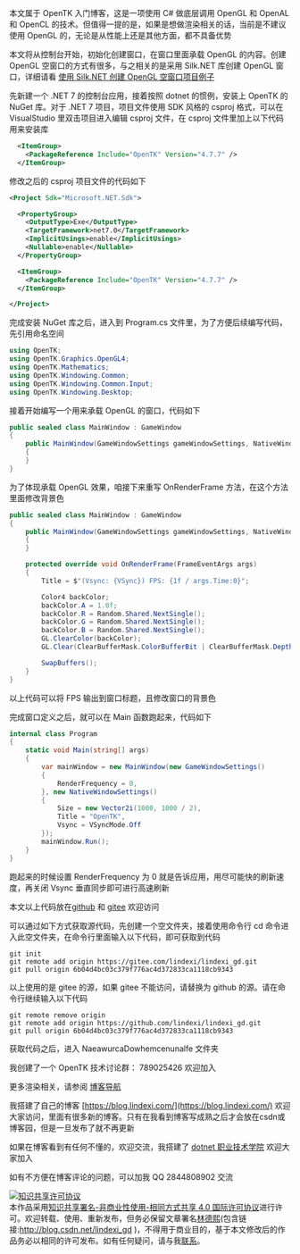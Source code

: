
本文属于 OpenTK 入门博客，这是一项使用 C# 做底层调用 OpenGL 和 OpenAL 和 OpenCL 的技术。但值得一提的是，如果是想做渲染相关的话，当前是不建议使用 OpenGL 的，无论是从性能上还是其他方面，都不具备优势

<!--more-->


<!-- CreateTime:2023/4/7 8:33:59 -->

<!-- 发布 -->
<!-- 博客 -->
<!-- 标签： 渲染 -->

本文将从控制台开始，初始化创建窗口，在窗口里面承载 OpenGL 的内容。创建 OpenGL 空窗口的方式有很多，与之相关的是采用 Silk.NET 库创建 OpenGL 窗口，详细请看 [使用 Silk.NET 创建 OpenGL 空窗口项目例子](https://blog.lindexi.com/post/%E4%BD%BF%E7%94%A8-Silk.NET-%E5%88%9B%E5%BB%BA-OpenGL-%E7%A9%BA%E7%AA%97%E5%8F%A3%E9%A1%B9%E7%9B%AE%E4%BE%8B%E5%AD%90.html )

先新建一个 .NET 7 的控制台应用，接着按照 dotnet 的惯例，安装上 OpenTK 的 NuGet 库。对于 .NET 7 项目，项目文件使用 SDK 风格的 csproj 格式，可以在 VisualStudio 里双击项目进入编辑 csproj 文件，在 csproj 文件里加上以下代码用来安装库

```xml
  <ItemGroup>
    <PackageReference Include="OpenTK" Version="4.7.7" />
  </ItemGroup>
```

修改之后的 csproj 项目文件的代码如下

```xml
<Project Sdk="Microsoft.NET.Sdk">

  <PropertyGroup>
    <OutputType>Exe</OutputType>
    <TargetFramework>net7.0</TargetFramework>
    <ImplicitUsings>enable</ImplicitUsings>
    <Nullable>enable</Nullable>
  </PropertyGroup>

  <ItemGroup>
    <PackageReference Include="OpenTK" Version="4.7.7" />
  </ItemGroup>

</Project>
```

完成安装 NuGet 库之后，进入到 Program.cs 文件里，为了方便后续编写代码，先引用命名空间

```csharp
using OpenTK;
using OpenTK.Graphics.OpenGL4;
using OpenTK.Mathematics;
using OpenTK.Windowing.Common;
using OpenTK.Windowing.Common.Input;
using OpenTK.Windowing.Desktop;
```

接着开始编写一个用来承载 OpenGL 的窗口，代码如下

```csharp
public sealed class MainWindow : GameWindow
{
    public MainWindow(GameWindowSettings gameWindowSettings, NativeWindowSettings nativeWindowSettings) : base(gameWindowSettings, nativeWindowSettings)
    {
    }
}
```

为了体现承载 OpenGL 效果，咱接下来重写 OnRenderFrame 方法，在这个方法里面修改背景色

```csharp
public sealed class MainWindow : GameWindow
{
    public MainWindow(GameWindowSettings gameWindowSettings, NativeWindowSettings nativeWindowSettings) : base(gameWindowSettings, nativeWindowSettings)
    {
    }

    protected override void OnRenderFrame(FrameEventArgs args)
    {
        Title = $"(Vsync: {VSync}) FPS: {1f / args.Time:0}";

        Color4 backColor;
        backColor.A = 1.0f;
        backColor.R = Random.Shared.NextSingle();
        backColor.G = Random.Shared.NextSingle();
        backColor.B = Random.Shared.NextSingle();
        GL.ClearColor(backColor);
        GL.Clear(ClearBufferMask.ColorBufferBit | ClearBufferMask.DepthBufferBit);

        SwapBuffers();
    }
}
```

以上代码可以将 FPS 输出到窗口标题，且修改窗口的背景色

完成窗口定义之后，就可以在 Main 函数跑起来，代码如下

```csharp
internal class Program
{
    static void Main(string[] args)
    {
        var mainWindow = new MainWindow(new GameWindowSettings()
        {
            RenderFrequency = 0,
        }, new NativeWindowSettings()
        {
            Size = new Vector2i(1000, 1000 / 2),
            Title = "OpenTK",
            Vsync = VSyncMode.Off
        });
        mainWindow.Run();
    }
}
```

跑起来的时候设置 RenderFrequency 为 0 就是告诉应用，用尽可能快的刷新速度，再关闭 Vsync 垂直同步即可进行高速刷新

本文以上代码放在[github](https://github.com/lindexi/lindexi_gd/tree/6b04d4bc03c379f776ac4d372833ca1118cb9343/NaeawurcaDowhemcenunalfe) 和 [gitee](https://gitee.com/lindexi/lindexi_gd/tree/6b04d4bc03c379f776ac4d372833ca1118cb9343/NaeawurcaDowhemcenunalfe) 欢迎访问

可以通过如下方式获取源代码，先创建一个空文件夹，接着使用命令行 cd 命令进入此空文件夹，在命令行里面输入以下代码，即可获取到代码

```
git init
git remote add origin https://gitee.com/lindexi/lindexi_gd.git
git pull origin 6b04d4bc03c379f776ac4d372833ca1118cb9343
```

以上使用的是 gitee 的源，如果 gitee 不能访问，请替换为 github 的源。请在命令行继续输入以下代码

```
git remote remove origin
git remote add origin https://github.com/lindexi/lindexi_gd.git
git pull origin 6b04d4bc03c379f776ac4d372833ca1118cb9343
```

获取代码之后，进入 NaeawurcaDowhemcenunalfe 文件夹

我创建了一个 OpenTK 技术讨论群： 789025426 欢迎加入

更多渲染相关，请参阅 [博客导航](https://blog.lindexi.com/post/%E5%8D%9A%E5%AE%A2%E5%AF%BC%E8%88%AA.html )


我搭建了自己的博客 [https://blog.lindexi.com/](https://blog.lindexi.com/) 欢迎大家访问，里面有很多新的博客。只有在我看到博客写成熟之后才会放在csdn或博客园，但是一旦发布了就不再更新

如果在博客看到有任何不懂的，欢迎交流，我搭建了 [dotnet 职业技术学院](https://t.me/dotnet_campus) 欢迎大家加入

如有不方便在博客评论的问题，可以加我 QQ 2844808902 交流

<a rel="license" href="http://creativecommons.org/licenses/by-nc-sa/4.0/"><img alt="知识共享许可协议" style="border-width:0" src="https://licensebuttons.net/l/by-nc-sa/4.0/88x31.png" /></a><br />本作品采用<a rel="license" href="http://creativecommons.org/licenses/by-nc-sa/4.0/">知识共享署名-非商业性使用-相同方式共享 4.0 国际许可协议</a>进行许可。欢迎转载、使用、重新发布，但务必保留文章署名[林德熙](http://blog.csdn.net/lindexi_gd)(包含链接:http://blog.csdn.net/lindexi_gd )，不得用于商业目的，基于本文修改后的作品务必以相同的许可发布。如有任何疑问，请与我[联系](mailto:lindexi_gd@163.com)。